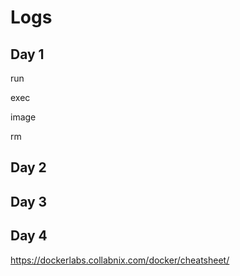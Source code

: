 # Logs
## Day 1

run

exec

image

rm

## Day 2

## Day 3

## Day 4
https://dockerlabs.collabnix.com/docker/cheatsheet/